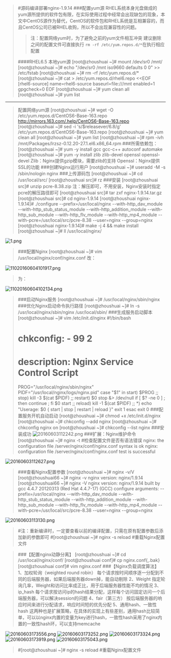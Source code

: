 >#源码编译部署nginx-1.9.14
>###配置yum源
>RHEL系统本身光盘做成的yum源所提供的软件包有限，在实际使用过程中经常会出现缺包的现象，本文中CentOS源作为替代，CentOS的软件包和RHEL系统是互相兼容的，而且CentOS公司已被RHEL收购，所以不会出现兼容性的问题。
>>注：配置网络yum时，为了避免之前的yum文件相互冲突
>>建议删除之间的配置文件可直接执行 `rm -rf /etc/yum.repos.d/*`在执行相应配置
>
>####RHEL6.5
>	 本地yum源
>     [root@zhoushuai ~]# mount /dev/sr0  /mnt/
>     [root@zhoushuai ~]# echo "/dev/sr0 /mnt iso9660 defaults 0 0" >> /etc/fstab
>     [root@zhoushuai ~]# rm -rf /etc/yum.repos.d/*
>     [root@zhoushuai ~]# cat > /etc/yum.repos.d/rhel6.repo <<EOF
>     [rhel6-source]
>     name=rhel6-source
>     baseurl=file:///mnt
>     enabled=1
>     gpgcheck=0
>     EOF
>     [root@zhoushuai ~]# yum clean all
>     [root@zhoushuai ~]# yum list
_________________________________________________________________________
>	 配置网络yum源
>	  [root@zhoushuai ~]# wget -O /etc/yum.repos.d/CentOS6-Base-163.repo http://mirrors.163.com/.help/CentOS6-Base-163.repo
	 [root@zhoushuai ~]# sed -i 's/$releasever/6.8/g' /etc/yum.repos.d/CentOS6-Base-163.repo
	 [root@zhoushuai ~]# yum clean all
	 [root@zhoushuai ~]# yum list
	 [root@zhoushuai ~]# rpm -ivh /mnt/Packages/lrzsz-0.12.20-27.1.el6.x86_64.rpm
>###所需依赖包：
>	  [root@zhoushuai ~]# yum -y install gcc gcc-c++ autoconf automake
>	  [root@zhoushuai ~]# yum -y install zlib zlib-devel openssl openssl-devel
>	  Zlib：Nginx提供gzip模块，需要zlib的支持
>	  Openssl：Nginx提供SSL的功能
>###创建Nginx运行用户
>	 [root@zhoushuai ~]# useradd -M -s /sbin/nologin nginx
>###上传源码包
>	 [root@zhoushuai ~]# cd /usr/local/src/
>	 [root@zhoushuai src]# rz
>###安装
>	 [root@zhoushuai src]# unzip pcre-8.38.zip
>	 注：解压即可，不用安装，Nginx安装时指定pcre的解压路径即可
>	 [root@zhoushuai src]# tar zxf nginx-1.9.14.tar.gz
>	 [root@zhoushuai src]# cd nginx-1.9.14
>	 [root@zhoushuai nginx-1.9.14]# ./configure --prefix=/usr/local/nginx --with-http_dav_module --with-http_stub_status_module --with-http_addition_module --with-http_sub_module --with-http_flv_module --with-http_mp4_module --with-pcre=/usr/local/src/pcre-8.38 --user=nginx --group=nginx
>	 [root@zhoushuai nginx-1.9.14]# make -j 4 && make install
>	 [root@zhoushuai ~]# ll /usr/local/nginx/
>
![1.png](.\images\1.png)
>###配置Nginx
>	 [root@zhoushuai ~]# vim /usr/local/nginx/conf/nginx.conf
>	 改：
>
![11020160604101917.png](.\images\11020160604101917.png)
>	 为：
>
![11020160604102134.png](.\images\11020160604102134.png)

>###启动Nginx服务
>	 [root@zhoushuai ~]# /usr/local/nginx/sbin/nginx
>###优化Nginx启动命令执行路径
>	 [root@zhoushuai ~]# ln -s /usr/local/nginx/sbin/nginx  /usr/local/sbin/
>###生成服务启动脚本
>	 [root@zhoushuai ~]# vim /etc/init.d/nginx
>	 #!/bin/bash
>	 # chkconfig: - 99 2
>	 # description: Nginx Service Control Script
>	 PROG="/usr/local/nginx/sbin/nginx"
>	 PIDF="/usr/local/nginx/logs/nginx.pid"
>	 case "$1" in
>	         start)
>	         $PROG
>	         ;;
>	         stop)
>	         kill -3 $(cat $PIDF)
>	         ;;
>	         restart)
>	         $0 stop &> /dev/null
>	         if [ $? -ne 0 ] ; then continue ; fi
>	         $0 start
>	         ;;
>	         reload)
>	         kill -1 $(cat $PIDF)
>	         ;;
>	         *)
>	         echo "Userage: $0 { start | stop | restart | reload }"
>	         exit 1
>	 esac
>	 exit 0
>###配置服务开机自动启动
>	 [root@zhoushuai ~]# chmod +x /etc/init.d/nginx
>	 [root@zhoushuai ~]# chkconfig --add nginx
>	 [root@zhoushuai ~]# chkconfig nginx on
>	 [root@zhoushuai ~]# chkconfig --list nginx
>###安装成功
![20160603112242.png](.\images\20160603112242.png)
>###扩展：Nginx维护命令
>	 [root@zhoushuai ~]# nginx -t		#检查配置文件是否有语法错误
>	 nginx: the configuration file /server/nginx/conf/nginx.conf syntax is ok
>	 nginx: configuration file /server/nginx/conf/nginx.conf test is successful
>
![20160603112627.png](.\images\20160603112627.png)
>###查看Nginx配置参数
>	 [root@zhoushuai ~]# nginx -v/V
>	 [root@zhoushuai66 ~]# nginx -v
>	 nginx version: nginx/1.9.14
>	 [root@zhoushuai66 ~]# nginx -V
>	 nginx version: nginx/1.9.14
>	 built by gcc 4.4.7 20120313 (Red Hat 4.4.7-17) (GCC)
>	 configure arguments: --prefix=/usr/local/nginx --with-http_dav_module --with-http_stub_status_module --with-http_addition_module --with-http_sub_module --with-http_flv_module --with-http_mp4_module --with-pcre=/usr/local/src/pcre-8.38 --user=nginx --group=nginx
>
![20160603113130.png](.\images\20160603113130.png)
>#注：重新编译时，一定要查看以前的编译配置，只需在原有配置参数后添加新的参数即可
>#[root@zhoushuai ~]# nginx -s reload			#重载Nginx配置文件

>###【配置nginx动静分离】
>	 [root@zhoushuai ~]# cd /usr/local/nginx/conf/
>	 [root@zhoushuai conf]# cp nginx.conf{,.bak}
>	 [root@zhoushuai conf]# vim nginx.conf
>###【Nginx负载调度算法】
>	 1、加权轮询（weighted round robin）
>	 每个请求按时间顺序逐一分配到不同的后端服务器，如果后端服务器down掉，能自动剔除
>	 2、Weight
>	 指定轮询几率，Weight和访问比率成正比，用于后端服务器性能不均的情况
>	 3、ip_hash
>	 每个请求按访问ip的hash结果分配，这样每个访问固定访问一个后端服务器，可以解决session的问题
>	 4、fair（第三方）
>	 按后端服务器的响应时间来进行分配请求，响应时间短的优先分配
>	 5、通用hash、一致性hash
>	 这两种也是扩展策略，在具体的实现上有些差别，通用hash比较简单，可以以nginx内置的变量为key进行hash，一致性hash采用了nginx内置的一致性hash环，可以支持memcache
>
![20160603173556.png](.\images\20160603173556.png)
![20160603173252.png](.\images\20160603173252.png)
![20160603173324.png](.\images\20160603173324.png)
![20160603173919.png](.\images\20160603173919.png)
![20160603175043.png](.\images\20160603175043.png)
>#[root@zhoushuai ~]# nginx -s reload			#重载Nginx配置文件







